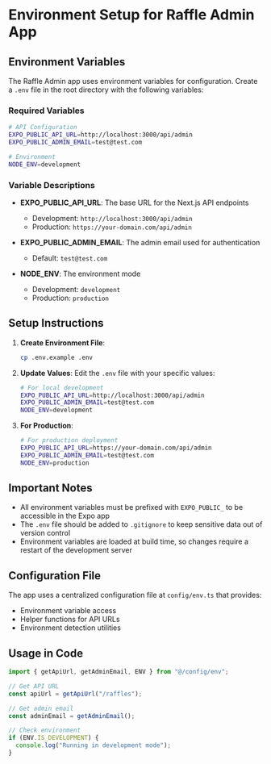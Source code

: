 # Environment Setup for Raffle Admin App

## Environment Variables

The Raffle Admin app uses environment variables for configuration. Create a `.env` file in the root directory with the following variables:

### Required Variables

```bash
# API Configuration
EXPO_PUBLIC_API_URL=http://localhost:3000/api/admin
EXPO_PUBLIC_ADMIN_EMAIL=test@test.com

# Environment
NODE_ENV=development
```

### Variable Descriptions

- **EXPO_PUBLIC_API_URL**: The base URL for the Next.js API endpoints
  - Development: `http://localhost:3000/api/admin`
  - Production: `https://your-domain.com/api/admin`

- **EXPO_PUBLIC_ADMIN_EMAIL**: The admin email used for authentication
  - Default: `test@test.com`

- **NODE_ENV**: The environment mode
  - Development: `development`
  - Production: `production`

## Setup Instructions

1. **Create Environment File**:
   ```bash
   cp .env.example .env
   ```

2. **Update Values**:
   Edit the `.env` file with your specific values:
   ```bash
   # For local development
   EXPO_PUBLIC_API_URL=http://localhost:3000/api/admin
   EXPO_PUBLIC_ADMIN_EMAIL=test@test.com
   NODE_ENV=development
   ```

3. **For Production**:
   ```bash
   # For production deployment
   EXPO_PUBLIC_API_URL=https://your-domain.com/api/admin
   EXPO_PUBLIC_ADMIN_EMAIL=test@test.com
   NODE_ENV=production
   ```

## Important Notes

- All environment variables must be prefixed with `EXPO_PUBLIC_` to be accessible in the Expo app
- The `.env` file should be added to `.gitignore` to keep sensitive data out of version control
- Environment variables are loaded at build time, so changes require a restart of the development server

## Configuration File

The app uses a centralized configuration file at `config/env.ts` that provides:

- Environment variable access
- Helper functions for API URLs
- Environment detection utilities

## Usage in Code

```typescript
import { getApiUrl, getAdminEmail, ENV } from "@/config/env";

// Get API URL
const apiUrl = getApiUrl("/raffles");

// Get admin email
const adminEmail = getAdminEmail();

// Check environment
if (ENV.IS_DEVELOPMENT) {
  console.log("Running in development mode");
}
```

